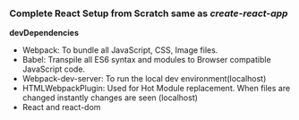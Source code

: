 ### Complete React Setup from Scratch same as _create-react-app_

**devDependencies**

- Webpack: To bundle all JavaScript, CSS, Image files.
- Babel: Transpile all ES6 syntax and modules to Browser compatible JavaScript code.
- Webpack-dev-server: To run the local dev environment(localhost)
- HTMLWebpackPlugin: Used for Hot Module replacement. When files are changed instantly changes are seen (localhost)
- React and react-dom
